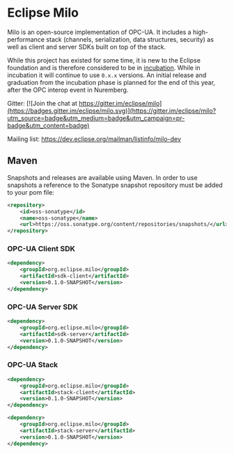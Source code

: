 # Eclipse Milo
Milo is an open-source implementation of OPC-UA. It includes a high-performance stack (channels, serialization, data structures, security) as well as client and server SDKs built on top of the stack.

While this project has existed for some time, it is new to the Eclipse foundation and is therefore considered to be in [incubation](https://eclipse.org/projects/dev_process/development_process.php#6_2_3_Incubation). While in incubation it will continue to use `0.x.x` versions. An initial release and graduation from the incubation phase is planned for the end of this year, after the OPC interop event in Nuremberg.

Gitter: [![Join the chat at https://gitter.im/eclipse/milo](https://badges.gitter.im/eclipse/milo.svg)](https://gitter.im/eclipse/milo?utm_source=badge&utm_medium=badge&utm_campaign=pr-badge&utm_content=badge)

Mailing list: https://dev.eclipse.org/mailman/listinfo/milo-dev


## Maven

Snapshots and releases are available using Maven. In order to use snapshots a reference to the Sonatype snapshot repository must be added to your pom file:

```xml
<repository>
    <id>oss-sonatype</id>
    <name>oss-sonatype</name>
    <url>https://oss.sonatype.org/content/repositories/snapshots/</url>
</repository>
```

### OPC-UA Client SDK

```xml
<dependency>
    <groupId>org.eclipse.milo</groupId>
    <artifactId>sdk-client</artifactId>
    <version>0.1.0-SNAPSHOT</version>
</dependency>
```

### OPC-UA Server SDK

```xml
<dependency>
    <groupId>org.eclipse.milo</groupId>
    <artifactId>sdk-server</artifactId>
    <version>0.1.0-SNAPSHOT</version>
</dependency>
```

### OPC-UA Stack

```xml
<dependency>
    <groupId>org.eclipse.milo</groupId>
    <artifactId>stack-client</artifactId>
    <version>0.1.0-SNAPSHOT</version>
</dependency>
```

```xml
<dependency>
    <groupId>org.eclipse.milo</groupId>
    <artifactId>stack-server</artifactId>
    <version>0.1.0-SNAPSHOT</version>
</dependency>
```
